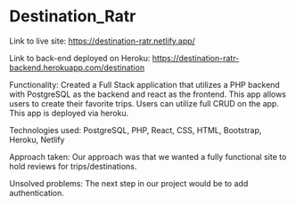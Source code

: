 # Destination_Ratr

Link to live site: https://destination-ratr.netlify.app/

Link to back-end deployed on Heroku: https://destination-ratr-backend.herokuapp.com/destination

Functionality: Created a Full Stack application that utilizes a PHP backend with PostgreSQL as the backend and react as the frontend. This app allows users to create their favorite trips. Users can utilize full CRUD on the app. This app is deployed via heroku. 

Technologies used: PostgreSQL, PHP, React, CSS, HTML, Bootstrap, Heroku, Netlify

Approach taken: Our approach was that we wanted a fully functional site to hold reviews for trips/destinations. 

Unsolved problems: The next step in our project would be to add authentication.
